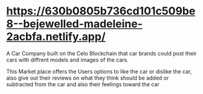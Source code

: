 
# https://630b0805b736cd101c509be8--bejewelled-madeleine-2acbfa.netlify.app/


A Car Company built on the Celo Blockchain that car brands could post their cars with diffrent models and images of the cars.

This Market place offers the Users options to like the car or dislike the car, also give out their reviews on what they think should be added or subtracted from the car and also their feelings toward the car
